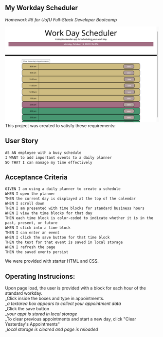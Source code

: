 ## My Workday Scheduler

_Homework #5 for UofU Full-Stack Developer Bootcamp_

![screenshot of work day planner](assets/screeen-shot-project.png)
This project was created to satisfy these requirements:

## User Story

```
AS AN employee with a busy schedule
I WANT to add important events to a daily planner
SO THAT I can manage my time effectively
```

## Acceptance Criteria

```
GIVEN I am using a daily planner to create a schedule
WHEN I open the planner
THEN the current day is displayed at the top of the calendar
WHEN I scroll down
THEN I am presented with time blocks for standard business hours
WHEN I view the time blocks for that day
THEN each time block is color-coded to indicate whether it is in the past, present, or future
WHEN I click into a time block
THEN I can enter an event
WHEN I click the save button for that time block
THEN the text for that event is saved in local storage
WHEN I refresh the page
THEN the saved events persist
```

We were provided with starter HTML and CSS.

## Operating Instrucions:

Upon page load, the user is provided with a block for each hour of the standard workday.  
_Click inside the boxes and type in appointments.  
 __a textarea box appears to collect your appointment data_  
_Click the save button  
 __your appt is stored in local storage_  
_To clear previous appointments and start a new day, click "Clear Yesterday's Appointments"  
 __local storage is cleared and page is reloaded_
